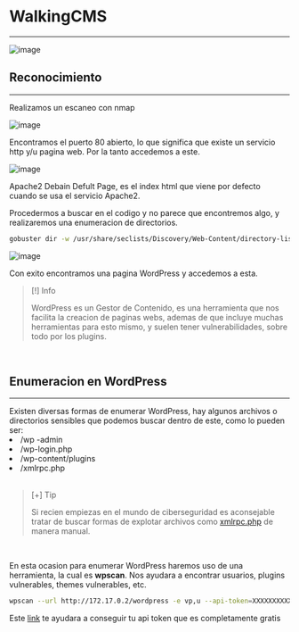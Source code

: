 <h1>WalkingCMS</h1>
<hr>

![image](https://github.com/user-attachments/assets/5cc1132d-f3cf-4faf-a761-11e365515ce4)

<h2>Reconocimiento</h2>
<hr>
Realizamos un escaneo con nmap

<br>

![image](https://github.com/user-attachments/assets/594a29cc-1674-47fe-ab74-c0edabe559e1)

Encontramos el puerto 80 abierto, lo que significa que existe un servicio http y/u pagina web.
Por la tanto accedemos a este.

![image](https://github.com/user-attachments/assets/65e56ea0-f959-423b-8759-aab8fbcfb42e)

Apache2 Debain Defult Page, es el index html que viene por defecto cuando se usa el servicio Apache2.

Procedermos a buscar en el codigo y no parece que encontremos algo, y realizaremos una enumeracion de directorios.
```bash
gobuster dir -w /usr/share/seclists/Discovery/Web-Content/directory-list-2.3-medium.txt -u http://172.17.0.2/ -t 100 -x php,html,git,js
```

![image](https://github.com/user-attachments/assets/153142ab-a095-445a-927e-d9727a209f4c)

Con exito encontramos una pagina WordPress y accedemos a esta.

>[!] Info
>
>WordPress es un Gestor de Contenido, es una herramienta que nos facilita la creacion de paginas webs, ademas de que incluye muchas herramientas para esto mismo, y suelen tener vulnerabilidades, sobre todo por los plugins.

<br>
<h2>Enumeracion en WordPress</h2>
<hr> 
Existen diversas formas de enumerar WordPress, hay algunos archivos o directorios sensibles que podemos buscar dentro de este, como lo pueden ser:
<li>/wp -admin</li>
<li>/wp-login.php</li>
<li>/wp-content/plugins</li>
<li>/xmlrpc.php</li>
<br>

>[+] Tip
>
>Si recien empiezas en el mundo de ciberseguridad es aconsejable tratar de buscar formas de explotar archivos como <a href="https://nitesculucian.github.io/2019/07/02/exploiting-the-xmlrpc-php-on-all-wordpress-versions/" target="_blank">xmlrpc.php</a> de manera manual.

<br>

En esta ocasion para enumerar WordPress haremos uso de una herramienta, la cual es <b>wpscan</b>.
Nos ayudara a encontrar usuarios, plugins vulnerables, themes vulnerables, etc.

```bash
wpscan --url http://172.17.0.2/wordpress -e vp,u --api-token=XXXXXXXXXXXXXXXXXXXXXXXX
```
Este <a href="https://www.malcare.com/blog/how-to-use-wpscan/">link</a> te ayudara a conseguir tu api token que es completamente gratis

